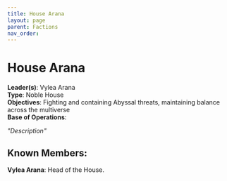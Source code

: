 ```yaml
---
title: House Arana
layout: page
parent: Factions
nav_order: 
---
```

# House Arana

**Leader(s)**: Vylea Arana  
**Type**: Noble House  
**Objectives**: Fighting and containing Abyssal threats, maintaining balance across the multiverse  
**Base of Operations**:  

*"Description"*

## Known Members:  
**Vylea Arana**: Head of the House.
